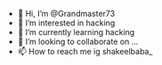 - 👋 Hi, I’m @Grandmaster73
- 👀 I’m interested in hacking 
- 🌱 I’m currently learning hacking 
- 💞️ I’m looking to collaborate on ...
- 📫 How to reach me ig shakeelbaba_

<!---
Grandmaster73/Grandmaster73 is a ✨ special ✨ repository because its `README.md` (this file) appears on your GitHub profile.
You can click the Preview link to take a look at your changes.
--->
